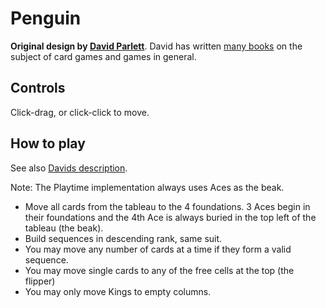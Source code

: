 Penguin
==

**Original design by [David Parlett](www.parlettgames.uk)**. David has written
[many books](https://www.parlettgames.uk/books/) on the subject of card games
and games in general.

Controls
--

Click-drag, or click-click to move.

How to play
--

See also [Davids description](https://www.parlettgames.uk/patience/penguin.html).

Note: The Playtime implementation always uses Aces as the beak.

- Move all cards from the tableau to the 4 foundations. 3 Aces begin in their
  foundations and the 4th Ace is always buried in the top left of the tableau
  (the beak).
- Build sequences in descending rank, same suit.
- You may move any number of cards at a time if they form a valid sequence.
- You may move single cards to any of the free cells at the top (the flipper)
- You may only move Kings to empty columns.
